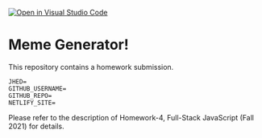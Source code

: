 [![Open in Visual Studio Code](https://classroom.github.com/assets/open-in-vscode-f059dc9a6f8d3a56e377f745f24479a46679e63a5d9fe6f495e02850cd0d8118.svg)](https://classroom.github.com/online_ide?assignment_repo_id=7435495&assignment_repo_type=AssignmentRepo)
# Meme Generator!

This repository contains a homework submission.

```
JHED=
GITHUB_USERNAME=
GITHUB_REPO=
NETLIFY_SITE=
```

Please refer to the description of Homework-4, Full-Stack JavaScript (Fall 2021) for details.
